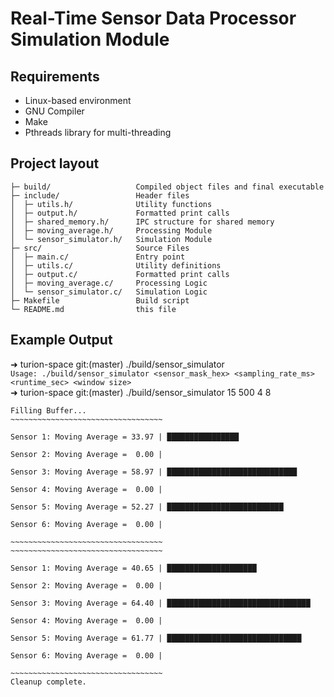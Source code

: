 # Real-Time Sensor Data Processor Simulation Module

Requirements
--------------
- Linux-based environment
- GNU Compiler
- Make
- Pthreads library for multi-threading

Project layout
--------------

    ├─ build/                   Compiled object files and final executable
    ├─ include/                 Header files
    │  ├─ utils.h/              Utility functions
    │  ├─ output.h/             Formatted print calls
    │  ├─ shared_memory.h/      IPC structure for shared memory
    │  ├─ moving_average.h/     Processing Module
    │  └─ sensor_simulator.h/   Simulation Module
    ├─ src/                     Source Files
    │  ├─ main.c/               Entry point
    │  ├─ utils.c/              Utility definitions
    │  ├─ output.c/             Formatted print calls
    │  ├─ moving_average.c/     Processing Logic
    │  └─ sensor_simulator.c/   Simulation Logic
    ├─ Makefile                 Build script
    └─ README.md                this file

Example Output
--------------
➜  turion-space git:(master) ./build/sensor_simulator \
`Usage: ./build/sensor_simulator <sensor_mask_hex> <sampling_rate_ms> <runtime_sec> <window size> ` \
➜  turion-space git:(master) ./build/sensor_simulator 15 500 4 8 
```
Filling Buffer...
~~~~~~~~~~~~~~~~~~~~~~~~~~~~~~~~~~

Sensor 1: Moving Average = 33.97 | ████████████████

Sensor 2: Moving Average =  0.00 |

Sensor 3: Moving Average = 58.97 | █████████████████████████████

Sensor 4: Moving Average =  0.00 |

Sensor 5: Moving Average = 52.27 | ██████████████████████████

Sensor 6: Moving Average =  0.00 |

~~~~~~~~~~~~~~~~~~~~~~~~~~~~~~~~~~
~~~~~~~~~~~~~~~~~~~~~~~~~~~~~~~~~~

Sensor 1: Moving Average = 40.65 | ████████████████████

Sensor 2: Moving Average =  0.00 |

Sensor 3: Moving Average = 64.40 | ████████████████████████████████

Sensor 4: Moving Average =  0.00 |

Sensor 5: Moving Average = 61.77 | ██████████████████████████████

Sensor 6: Moving Average =  0.00 |

~~~~~~~~~~~~~~~~~~~~~~~~~~~~~~~~~~
Cleanup complete.
```
